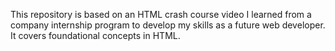 This repository is based on an HTML crash course video I learned from a company internship program to develop my skills as a future web developer. It covers foundational concepts in HTML.
